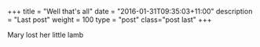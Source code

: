 +++
title = "Well that's all"
date = "2016-01-31T09:35:03+11:00"
description = "Last post"
weight = 100
type = "post"
class="post last"
+++

Mary lost her little lamb